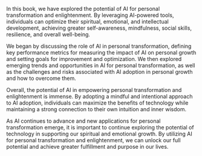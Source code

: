 
In this book, we have explored the potential of AI for personal transformation and enlightenment. By leveraging AI-powered tools, individuals can optimize their spiritual, emotional, and intellectual development, achieving greater self-awareness, mindfulness, social skills, resilience, and overall well-being.

We began by discussing the role of AI in personal transformation, defining key performance metrics for measuring the impact of AI on personal growth and setting goals for improvement and optimization. We then explored emerging trends and opportunities in AI for personal transformation, as well as the challenges and risks associated with AI adoption in personal growth and how to overcome them.

Overall, the potential of AI in empowering personal transformation and enlightenment is immense. By adopting a mindful and intentional approach to AI adoption, individuals can maximize the benefits of technology while maintaining a strong connection to their own intuition and inner wisdom.

As AI continues to advance and new applications for personal transformation emerge, it is important to continue exploring the potential of technology in supporting our spiritual and emotional growth. By utilizing AI for personal transformation and enlightenment, we can unlock our full potential and achieve greater fulfillment and purpose in our lives.
